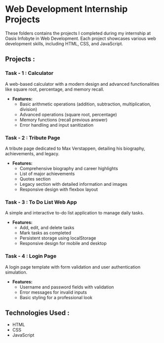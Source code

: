 # Web Development Internship Projects

These folders contains the projects I completed during my internship at Oasis Infobyte in Web Development. Each project showcases various web development skills, including HTML, CSS, and JavaScript.

## Projects :

### Task - 1 : Calculator
A web-based calculator with a modern design and advanced functionalities like square root, percentage, and memory recall.

- **Features:**
  - Basic arithmetic operations (addition, subtraction, multiplication, division)
  - Advanced operations (square root, percentage)
  - Memory functions (recall previous answer)
  - Error handling and input sanitization

### Task - 2 : Tribute Page
A tribute page dedicated to Max Verstappen, detailing his biography, achievements, and legacy.

- **Features:**
  - Comprehensive biography and career highlights
  - List of major achievements
  - Quotes section
  - Legacy section with detailed information and images
  - Responsive design with flexbox layout

### Task - 3 : To Do List Web App
A simple and interactive to-do list application to manage daily tasks.

- **Features:**
  - Add, edit, and delete tasks
  - Mark tasks as completed
  - Persistent storage using localStorage
  - Responsive design for mobile and desktop

### Task - 4 : Login Page
A login page template with form validation and user authentication simulation.

- **Features:**
  - Username and password fields with validation
  - Error messages for invalid inputs
  - Basic styling for a professional look

## Technologies Used :
- HTML
- CSS
- JavaScript
